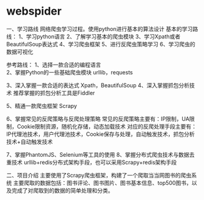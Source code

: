 # webspider
一、学习路线
网络爬虫学习过程。使用python进行基本的算法设计
基本的学习路线：
1、学习python语言
2、了解学习基本的爬虫模块
3、学习Xpath或者BeautifulSoup表达式
4、学习爬虫框架
5、进行反爬虫策略学习
6、学习爬虫的数据可视化

参考路线：
1、选择一款合适的编程语言  
2、掌握Python的一些基础爬虫模块
urllib，requests

3、深入掌握一款合适的表达式
Xpath，BeautifulSoup
4、深入掌握抓包分析技术
推荐掌握的抓包分析工具是Fiddler

5、精通一款爬虫框架
Scrapy

6、掌握常见的反爬策略与反爬处理策略
常见的反爬策略主要有：IP限制，UA限制，Cookie限制资源，随机化存储，动态加载技术
对应的反爬处理手段主要有：IP代理池技术，用户代理池技术，Cookie保存与处理，自动触发技术，抓包分析技术+自动触发技术

7、掌握PhantomJS、Selenium等工具的使用
8、掌握分布式爬虫技术与数据去重技术
urllib+redis分布式架构手段，也可以采用Scrapy+redis架构手段

二、项目介绍
主要使用了Scrapy爬虫框架，构建了一个爬取当当网图书的爬虫系统
主要爬取的数据包括：图书评论、图书图片、图书基本信息、top500图书，以及完成了对爬取到的数据的简单处理和分类。
